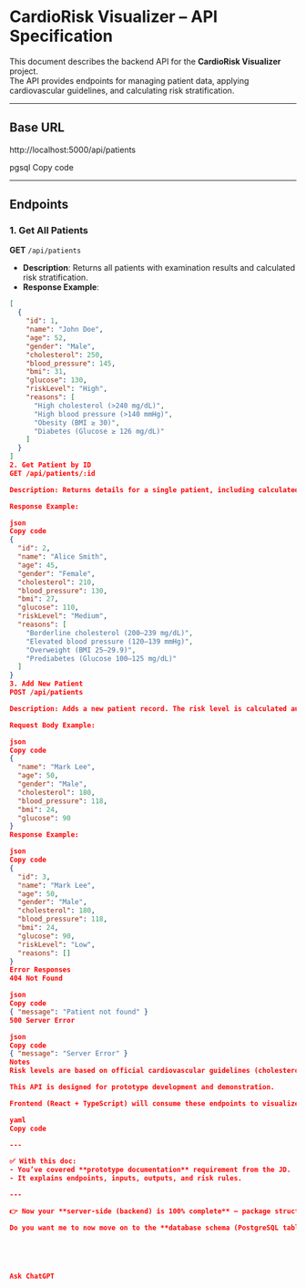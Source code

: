 # CardioRisk Visualizer – API Specification

This document describes the backend API for the **CardioRisk Visualizer** project.  
The API provides endpoints for managing patient data, applying cardiovascular guidelines, and calculating risk stratification.

---

## Base URL
http://localhost:5000/api/patients

pgsql
Copy code

---

## Endpoints

### 1. Get All Patients
**GET** `/api/patients`

- **Description**: Returns all patients with examination results and calculated risk stratification.  
- **Response Example**:
```json
[
  {
    "id": 1,
    "name": "John Doe",
    "age": 52,
    "gender": "Male",
    "cholesterol": 250,
    "blood_pressure": 145,
    "bmi": 31,
    "glucose": 130,
    "riskLevel": "High",
    "reasons": [
      "High cholesterol (>240 mg/dL)",
      "High blood pressure (>140 mmHg)",
      "Obesity (BMI ≥ 30)",
      "Diabetes (Glucose ≥ 126 mg/dL)"
    ]
  }
]
2. Get Patient by ID
GET /api/patients/:id

Description: Returns details for a single patient, including calculated risk level.

Response Example:

json
Copy code
{
  "id": 2,
  "name": "Alice Smith",
  "age": 45,
  "gender": "Female",
  "cholesterol": 210,
  "blood_pressure": 130,
  "bmi": 27,
  "glucose": 110,
  "riskLevel": "Medium",
  "reasons": [
    "Borderline cholesterol (200–239 mg/dL)",
    "Elevated blood pressure (120–139 mmHg)",
    "Overweight (BMI 25–29.9)",
    "Prediabetes (Glucose 100–125 mg/dL)"
  ]
}
3. Add New Patient
POST /api/patients

Description: Adds a new patient record. The risk level is calculated automatically.

Request Body Example:

json
Copy code
{
  "name": "Mark Lee",
  "age": 50,
  "gender": "Male",
  "cholesterol": 180,
  "blood_pressure": 118,
  "bmi": 24,
  "glucose": 90
}
Response Example:

json
Copy code
{
  "id": 3,
  "name": "Mark Lee",
  "age": 50,
  "gender": "Male",
  "cholesterol": 180,
  "blood_pressure": 118,
  "bmi": 24,
  "glucose": 90,
  "riskLevel": "Low",
  "reasons": []
}
Error Responses
404 Not Found

json
Copy code
{ "message": "Patient not found" }
500 Server Error

json
Copy code
{ "message": "Server Error" }
Notes
Risk levels are based on official cardiovascular guidelines (cholesterol, blood pressure, BMI, glucose thresholds).

This API is designed for prototype development and demonstration.

Frontend (React + TypeScript) will consume these endpoints to visualize patient data and risk models.

yaml
Copy code

---

✅ With this doc:  
- You’ve covered **prototype documentation** requirement from the JD.  
- It explains endpoints, inputs, outputs, and risk rules.  

---

👉 Now your **server-side (backend) is 100% complete** — package structure + code + docs.  

Do you want me to now move on to the **database schema (PostgreSQL tables and fields)** so you can create them?





Ask ChatGPT
